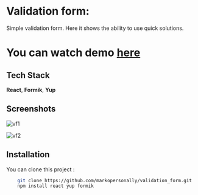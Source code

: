 # Validation form:

Simple validation form. Here it shows the ability to use quick solutions.


# You can watch demo [here](https://validation-form-snowy.vercel.app/)


## Tech Stack

**React**, **Formik**, **Yup**


## Screenshots

![vf1](https://github.com/user-attachments/assets/a1628282-cb51-43e8-ab3f-786b26ff8ea3)

![vf2](https://github.com/user-attachments/assets/841a1569-2392-4848-9b52-64410cca317c)



## Installation

You can clone this project :

```bash
    git clone https://github.com/markopersonally/validation_form.git
    npm install react yup formik
```
    
